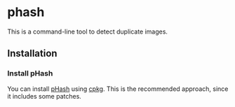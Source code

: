 # phash

This is a command-line tool to detect duplicate images.

## Installation

### Install pHash

You can install [pHash](http://phash.org/) using
[cpkg](http://hackage.haskell.org/package/cpkg). This is the recommended
approach, since it includes some patches.
